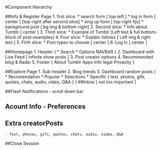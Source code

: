 #Component Hierarchy

##Info & Register Page 
    1. first slice:
        * search form       [ top-left ]
        * log in form       [ center ] [top-right after second slice]
        * sing up form      [ top-right fijo]
        * background post   [ bg img & bottom-right]
    2. Second slice:
        * Info about Tumblr  [ center ] 
    3. Third slice:
        * Example of Tumblr [Left text & full bottom-block of post-examples]
    4. Four slice:
        * Explain follows   [ Left img & right text ]
    5. Firth slice:
        * Post types to choose  [ center ]
    6. Log In                   [ center ]

##Homepage
    1. Header {
        * Search
        * Options NAVBAR
    }
    2. Dashboard with Live Feed [ infinite show posts ]
    3. Post creator-options
    4. Recommended blog & Radar
    5. Footer {
        About Tumblr
        Apps
        Info legal
        Privacity
    }

##Explore Page
    1. Sub-header
    2. Blog trends
    3. Dashboard random posts {
        * Recomendation
        * Popular
        * Selections
        * Specific {
            text, photos, gifs, quotes, chats, audio, video, Q&A
        }
    }
##Inbox [ not too important ]

##Flash Notifications
    - scroll down bar

## Acount Info - Preferences
    
## Extra creatorPosts
    - Text, photos, gifs, quotes, chats, audio, video, Q&A

##Close Session